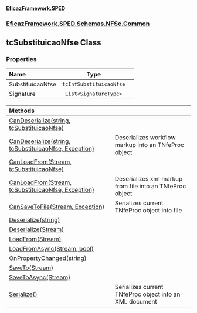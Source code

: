 #### [EficazFramework.SPED](EficazFrameworkSPED.md 'EficazFramework SPED')
### [EficazFramework.SPED.Schemas.NFSe.Common](EficazFramework.SPED.Schemas.NFSe.Common.md 'EficazFramework.SPED.Schemas.NFSe.Common')

## tcSubstituicaoNfse Class
### Properties

| Name | Type | |
| :--- | :---: | :--- |
| SubstituicaoNfse | `tcInfSubstituicaoNfse` |  |
| Signature | `List<SignatureType>` |  |

| Methods | |
| :--- | :--- |
| [CanDeserialize(string, tcSubstituicaoNfse)](EficazFramework.SPED.Schemas.NFSe.Common/tcSubstituicaoNfse/CanDeserialize(string,tcSubstituicaoNfse).md 'EficazFramework.SPED.Schemas.NFSe.Common.tcSubstituicaoNfse.CanDeserialize(string, EficazFramework.SPED.Schemas.NFSe.Common.tcSubstituicaoNfse)') | |
| [CanDeserialize(string, tcSubstituicaoNfse, Exception)](EficazFramework.SPED.Schemas.NFSe.Common/tcSubstituicaoNfse/CanDeserialize(string,tcSubstituicaoNfse,Exception).md 'EficazFramework.SPED.Schemas.NFSe.Common.tcSubstituicaoNfse.CanDeserialize(string, EficazFramework.SPED.Schemas.NFSe.Common.tcSubstituicaoNfse, System.Exception)') | Deserializes workflow markup into an TNfeProc object |
| [CanLoadFrom(Stream, tcSubstituicaoNfse)](EficazFramework.SPED.Schemas.NFSe.Common/tcSubstituicaoNfse/CanLoadFrom(Stream,tcSubstituicaoNfse).md 'EficazFramework.SPED.Schemas.NFSe.Common.tcSubstituicaoNfse.CanLoadFrom(System.IO.Stream, EficazFramework.SPED.Schemas.NFSe.Common.tcSubstituicaoNfse)') | |
| [CanLoadFrom(Stream, tcSubstituicaoNfse, Exception)](EficazFramework.SPED.Schemas.NFSe.Common/tcSubstituicaoNfse/CanLoadFrom(Stream,tcSubstituicaoNfse,Exception).md 'EficazFramework.SPED.Schemas.NFSe.Common.tcSubstituicaoNfse.CanLoadFrom(System.IO.Stream, EficazFramework.SPED.Schemas.NFSe.Common.tcSubstituicaoNfse, System.Exception)') | Deserializes xml markup from file into an TNfeProc object |
| [CanSaveToFile(Stream, Exception)](EficazFramework.SPED.Schemas.NFSe.Common/tcSubstituicaoNfse/CanSaveToFile(Stream,Exception).md 'EficazFramework.SPED.Schemas.NFSe.Common.tcSubstituicaoNfse.CanSaveToFile(System.IO.Stream, System.Exception)') | Serializes current TNfeProc object into file |
| [Deserialize(string)](EficazFramework.SPED.Schemas.NFSe.Common/tcSubstituicaoNfse/Deserialize(string).md 'EficazFramework.SPED.Schemas.NFSe.Common.tcSubstituicaoNfse.Deserialize(string)') | |
| [Deserialize(Stream)](EficazFramework.SPED.Schemas.NFSe.Common/tcSubstituicaoNfse/Deserialize(Stream).md 'EficazFramework.SPED.Schemas.NFSe.Common.tcSubstituicaoNfse.Deserialize(System.IO.Stream)') | |
| [LoadFrom(Stream)](EficazFramework.SPED.Schemas.NFSe.Common/tcSubstituicaoNfse/LoadFrom(Stream).md 'EficazFramework.SPED.Schemas.NFSe.Common.tcSubstituicaoNfse.LoadFrom(System.IO.Stream)') | |
| [LoadFromAsync(Stream, bool)](EficazFramework.SPED.Schemas.NFSe.Common/tcSubstituicaoNfse/LoadFromAsync(Stream,bool).md 'EficazFramework.SPED.Schemas.NFSe.Common.tcSubstituicaoNfse.LoadFromAsync(System.IO.Stream, bool)') | |
| [OnPropertyChanged(string)](EficazFramework.SPED.Schemas.NFSe.Common/tcSubstituicaoNfse/OnPropertyChanged(string).md 'EficazFramework.SPED.Schemas.NFSe.Common.tcSubstituicaoNfse.OnPropertyChanged(string)') | |
| [SaveTo(Stream)](EficazFramework.SPED.Schemas.NFSe.Common/tcSubstituicaoNfse/SaveTo(Stream).md 'EficazFramework.SPED.Schemas.NFSe.Common.tcSubstituicaoNfse.SaveTo(System.IO.Stream)') | |
| [SaveToAsync(Stream)](EficazFramework.SPED.Schemas.NFSe.Common/tcSubstituicaoNfse/SaveToAsync(Stream).md 'EficazFramework.SPED.Schemas.NFSe.Common.tcSubstituicaoNfse.SaveToAsync(System.IO.Stream)') | |
| [Serialize()](EficazFramework.SPED.Schemas.NFSe.Common/tcSubstituicaoNfse/Serialize().md 'EficazFramework.SPED.Schemas.NFSe.Common.tcSubstituicaoNfse.Serialize()') | Serializes current TNfeProc object into an XML document |
